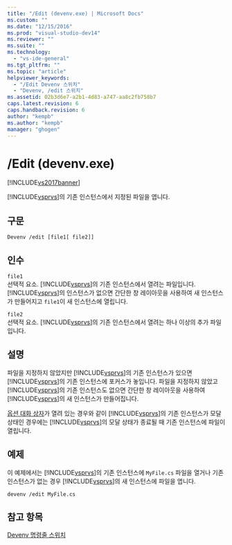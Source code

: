```yaml
---
title: "/Edit (devenv.exe) | Microsoft Docs"
ms.custom: ""
ms.date: "12/15/2016"
ms.prod: "visual-studio-dev14"
ms.reviewer: ""
ms.suite: ""
ms.technology: 
  - "vs-ide-general"
ms.tgt_pltfrm: ""
ms.topic: "article"
helpviewer_keywords: 
  - "/Edit Devenv 스위치"
  - "Devenv, /edit 스위치"
ms.assetid: 02b3d6e7-a2b1-4d83-a747-aa8c2fb758b7
caps.latest.revision: 6
caps.handback.revision: 6
author: "kempb"
ms.author: "kempb"
manager: "ghogen"
---
```

# /Edit (devenv.exe)
[!INCLUDE[vs2017banner](../../code-quality/includes/vs2017banner.md)]

[!INCLUDE[vsprvs](../../code-quality/includes/vsprvs_md.md)]의 기존 인스턴스에서 지정된 파일을 엽니다.  
  
## 구문  
  
```  
Devenv /edit [file1[ file2]]  
```  
  
## 인수  
 `file1`  
 선택적 요소.  [!INCLUDE[vsprvs](../../code-quality/includes/vsprvs_md.md)]의 기존 인스턴스에서 열려는 파일입니다.  [!INCLUDE[vsprvs](../../code-quality/includes/vsprvs_md.md)]의 인스턴스가 없으면 간단한 창 레이아웃을 사용하여 새 인스턴스가 만들어지고 `file1`이 새 인스턴스에 열립니다.  
  
 `file2`  
 선택적 요소.  [!INCLUDE[vsprvs](../../code-quality/includes/vsprvs_md.md)]의 기존 인스턴스에서 열려는 하나 이상의 추가 파일입니다.  
  
## 설명  
 파일을 지정하지 않았지만 [!INCLUDE[vsprvs](../../code-quality/includes/vsprvs_md.md)]의 기존 인스턴스가 있으면 [!INCLUDE[vsprvs](../../code-quality/includes/vsprvs_md.md)]의 기존 인스턴스에 포커스가 놓입니다.  파일을 지정하지 않았고 [!INCLUDE[vsprvs](../../code-quality/includes/vsprvs_md.md)]의 기존 인스턴스도 없으면 간단한 창 레이아웃을 사용하여 [!INCLUDE[vsprvs](../../code-quality/includes/vsprvs_md.md)]의 새 인스턴스가 만들어집니다.  
  
 [옵션 대화 상자](../../ide/reference/options-dialog-box-visual-studio.md)가 열려 있는 경우와 같이 [!INCLUDE[vsprvs](../../code-quality/includes/vsprvs_md.md)]의 기존 인스턴스가 모달 상태인 경우에는 [!INCLUDE[vsprvs](../../code-quality/includes/vsprvs_md.md)]의 모달 상태가 종료될 때 기존 인스턴스에 파일이 열립니다.  
  
## 예제  
 이 예제에서는 [!INCLUDE[vsprvs](../../code-quality/includes/vsprvs_md.md)]의 기존 인스턴스에 `MyFile.cs` 파일을 열거나 기존 인스턴스가 없는 경우 [!INCLUDE[vsprvs](../../code-quality/includes/vsprvs_md.md)]의 새 인스턴스에 파일을 엽니다.  
  
```  
devenv /edit MyFile.cs  
```  
  
## 참고 항목  
 [Devenv 명령줄 스위치](../../ide/reference/devenv-command-line-switches.md)